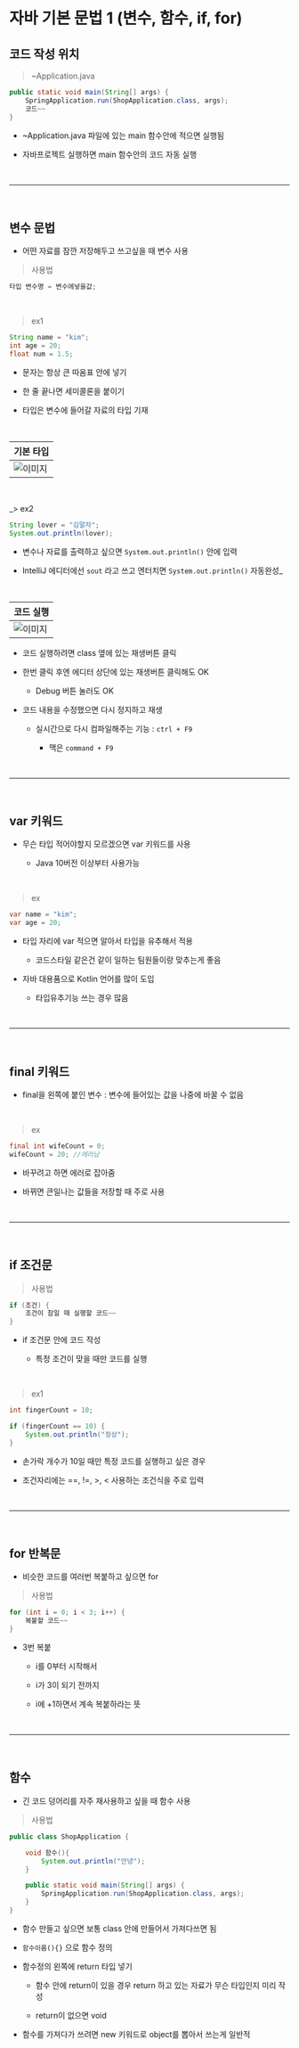 # 자바 기본 문법 1 (변수, 함수, if, for)

코드 작성 위치
---
> ~Application.java
```java
public static void main(String[] args) {
    SpringApplication.run(ShopApplication.class, args);
    코드~~
}
```
- ~Application.java 파일에 있는 main 함수안에 적으면 실행됨

- 자바프로젝트 실행하면 main 함수안의 코드 자동 실행

<br>

---

<br>

변수 문법
---
- 어떤 자료를 잠깐 저장해두고 쓰고싶을 때 변수 사용

> 사용법
```java
타입 변수명 = 변수에넣을값;
```

<br>

> ex1
```java
String name = "kim";
int age = 20;
float num = 1.5;
```
- 문자는 항상 큰 따옴표 안에 넣기

- 한 줄 끝나면 세미콜론을 붙이기

- 타입은 변수에 들어갈 자료의 타입 기재

<br>

| 기본 타입                |
|----------------------|
| ![이미지](./img/01.png) |

<br>

_> ex2
```java
String lover = "김말자";
System.out.println(lover);
```
- 변수나 자료를 출력하고 싶으면 `System.out.println()` 안에 입력

- IntelliJ 에디터에선 `sout` 라고 쓰고 엔터치면 `System.out.println()` 자동완성_

<br>

|코드 실행|
|-|
|![이미지](./img/02.png)|

- 코드 실행하려면 class 옆에 있는 재생버튼 클릭

- 한번 클릭 후엔 에디터 상단에 있는 재생버튼 클릭해도 OK

    - Debug 버튼 눌러도 OK

- 코드 내용을 수정했으면 다시 정지하고 재생

    - 실시간으로 다시 컴파일해주는 기능 : `ctrl + F9` 

      - 맥은 `command + F9`

<br>

---

<br>

var 키워드
---
- 무슨 타입 적어야할지 모르겠으면 var 키워드를 사용

    - Java 10버전 이상부터 사용가능

<br>

> ex
```java
var name = "kim";
var age = 20;
```
- 타입 자리에 var 적으면 알아서 타입을 유추해서 적용

  - 코드스타일 같은건 같이 일하는 팀원들이랑 맞추는게 좋음

- 자바 대용품으로 Kotlin 언어를 많이 도입

  - 타입유추기능 쓰는 경우 많음

<br>

---

<br>

final 키워드
---
- final을 왼쪽에 붙인 변수 : 변수에 들어있는 값을 나중에 바꿀 수 없음

<br>

> ex
```java
final int wifeCount = 0;
wifeCount = 20; //에러남
```
- 바꾸려고 하면 에러로 잡아줌

- 바뀌면 큰일나는 값들을 저장할 때 주로 사용

<br>

---

<br>

if 조건문
---
> 사용법
```java
if (조건) {
    조건이 참일 때 실행할 코드~~
}
```
- if 조건문 안에 코드 작성

    - 특정 조건이 맞을 때만 코드를 실행

<br>

> ex1
```java
int fingerCount = 10;

if (fingerCount == 10) {
    System.out.println("정상");
}
```
- 손가락 개수가 10일 때만 특정 코드를 실행하고 싶은 경우

- 조건자리에는 ==, !=, >, < 사용하는 조건식을 주로 입력

<br>

---

<br>

for 반복문
---
- 비슷한 코드를 여러번 복붙하고 싶으면 for 

> 사용법
```java
for (int i = 0; i < 3; i++) {
    복붙할 코드~~
}
```
- 3번 복붙

  - i를 0부터 시작해서

  - i가 3이 되기 전까지

  - i에 +1하면서 계속 복붙하라는 뜻

<br>

---

<br>

함수
---
- 긴 코드 덩어리를 자주 재사용하고 싶을 때 함수 사용

> 사용법
```java
public class ShopApplication {

    void 함수(){
        System.out.println("안녕");
    }

    public static void main(String[] args) {
        SpringApplication.run(ShopApplication.class, args);
    }
}
```
- 함수 만들고 싶으면 보통 class 안에 만들어서 가져다쓰면 됨

- `함수이름(){}` 으로 함수 정의

- 함수정의 왼쪽에 return 타입 넣기

    - 함수 안에 return이 있을 경우 return 하고 있는 자료가 무슨 타입인지 미리 작성

    - return이 없으면 void 

- 함수를 가져다가 쓰려면 new 키워드로 object를 뽑아서 쓰는게 일반적

<br>